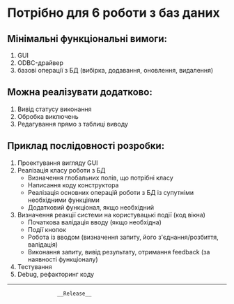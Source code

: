  # Потрібно для 6 роботи з баз даних

## Мінімальні функціональні вимоги:
1. GUI
2. ODBC-драйвер
3. базові операції з БД (вибірка, додавання, оновлення, видалення)

## Можна реалізувати додатково:
1. Вивід статусу виконання
2. Обробка виключень
3. Редагування прямо з таблиці виводу

## Приклад послідовності розробки:
1. Проектування вигляду GUI
2. Реалізація класу роботи з БД
   * Визначення глобальних полів, що потрібні класу
   * Написання коду конструктора
   * Реалізація основних операцій роботи з БД із супутніми необхідними функціями
   * Додатковий функціонал, якщо необхідний
3. Визначення реакції системи на користувацькі події (код вікна)
   * Початкова валідація вводу (якщо необхідна)
   * Події кнопок
   * Робота із вводом (визначення запиту, його з'єднання/розбиття, валідація)
   * Виконання запиту, вивід результату, отримання feedback (за наявності функціоналу)
4. Тестування
5. Debug, рефакторинг коду
* * * 
					__Release__
